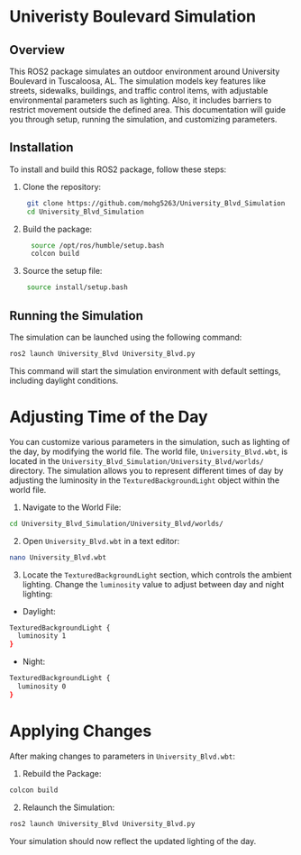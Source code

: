 # Univeristy Boulevard Simulation

## Overview
This ROS2 package simulates an outdoor environment around University Boulevard in Tuscaloosa, AL. The simulation models key features like streets, sidewalks, buildings, and traffic control items, with adjustable environmental parameters such as lighting. Also, it includes barriers to restrict movement outside the defined area. This documentation will guide you through setup, running the simulation, and customizing parameters.

## Installation

To install and build this ROS2 package, follow these steps:

1. Clone the repository:
   ```bash
    git clone https://github.com/mohg5263/University_Blvd_Simulation
    cd University_Blvd_Simulation
    ```

2. Build the package:
   ```bash
     source /opt/ros/humble/setup.bash
     colcon build
     ```

3. Source the setup file:
   ```bash
    source install/setup.bash
    ```

## Running the Simulation
The simulation can be launched using the following command:

```bash
ros2 launch University_Blvd University_Blvd.py
```

This command will start the simulation environment with default settings, including daylight conditions.

# Adjusting Time of the Day
You can customize various parameters in the simulation, such as lighting of the day, by modifying the world file. The world file, `University_Blvd.wbt`, is located in the `University_Blvd_Simulation/University_Blvd/worlds/` directory.
The simulation allows you to represent different times of day by adjusting the luminosity in the `TexturedBackgroundLight` object within the world file.


1. Navigate to the World File:


```bash
cd University_Blvd_Simulation/University_Blvd/worlds/
```

2. Open `University_Blvd.wbt` in a text editor:

```bash
nano University_Blvd.wbt
```

3. Locate the `TexturedBackgroundLight` section, which controls the ambient lighting. Change the `luminosity` value to adjust between day and night lighting:

* Daylight:

```bash
TexturedBackgroundLight {
  luminosity 1
}
```

* Night:

```bash
TexturedBackgroundLight {
  luminosity 0
}
```

# Applying Changes

After making changes to parameters in `University_Blvd.wbt`:

1. Rebuild the Package:

```bash
colcon build
```

2. Relaunch the Simulation:


```bash
ros2 launch University_Blvd University_Blvd.py
```


Your simulation should now reflect the updated lighting of the day.

